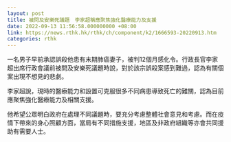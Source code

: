 ```yaml
---
layout: post
title: 被問及安樂死議題　李家超稱應聚焦強化醫療能力及支援
date: 2022-09-13 11:56:58.000000000 +08:00
link: https://news.rthk.hk/rthk/ch/component/k2/1666593-20220913.htm
categories: rthk
---
```


一名男子早前承認誤殺他患有末期肺癌妻子，被判12個月感化令。行政長官李家超出席行政會議前被問及安樂死議題時說，對於該宗誤殺案感到難過，認為有關個案出現不想見的悲劇。

李家超說，現時的醫療能力和設置可克服很多不同病患導致死亡的難關，認為目前應聚焦強化醫療能力及相關支援。

他希望公眾明白政府在處理不同議題時，要充分考慮整體社會意見和考慮。而在疫情下帶來的身心照顧方面，當局有不同措施支援，地區及非政府組織等亦會共同援助有需要人士。
